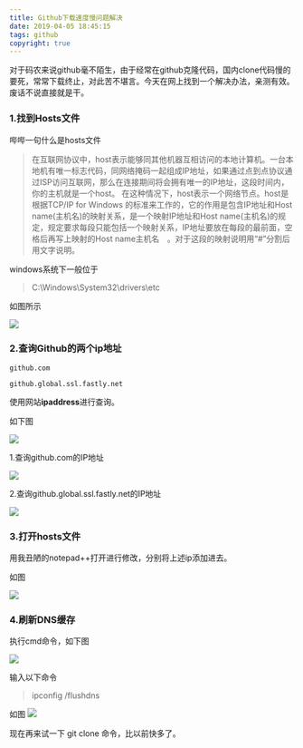 ```yaml
---
title: Github下载速度慢问题解决
date: 2019-04-05 18:45:15
tags: github
copyright: true
---
```



对于码农来说github毫不陌生，由于经常在github克隆代码，国内clone代码慢的要死，常常下载终止，对此苦不堪言。今天在网上找到一个解决办法，亲测有效。废话不说直接就是干。

###  1.找到Hosts文件

哔哔一句什么是hosts文件


> 在互联网协议中，host表示能够同其他机器互相访问的本地计算机。一台本地机有唯一标志代码，同网络掩码一起组成IP地址，如果通过点到点协议通过ISP访问互联网，那么在连接期间将会拥有唯一的IP地址，这段时间内，你的主机就是一个host。
在这种情况下，host表示一个网络节点。host是根据TCP/IP for Windows 的标准来工作的，它的作用是包含IP地址和Host name(主机名)的映射关系，是一个映射IP地址和Host name(主机名)的规定，规定要求每段只能包括一个映射关系，IP地址要放在每段的最前面，空格后再写上映射的Host name主机名　。对于这段的映射说明用“#”分割后用文字说明。

windows系统下一般位于

> C:\Windows\System32\drivers\etc

如图所示

![](./github1.png)

### 2.查询Github的两个ip地址

	github.com
	
	github.global.ssl.fastly.net

使用网站**ipaddress**进行查询。

如下图

![](./github3.png)

1.查询github.com的IP地址

![](./github4.png)

2.查询github.global.ssl.fastly.net的IP地址

![](./github5.png)

### 3.打开hosts文件

用我丑陋的notepad++打开进行修改，分别将上述ip添加进去。

如图

![](./github2.png)

### 4.刷新DNS缓存

执行cmd命令，如下图

![](./github6.png)

输入以下命令

> ipconfig /flushdns


如图
![](./github.png)

现在再来试一下 git clone 命令，比以前快多了。








